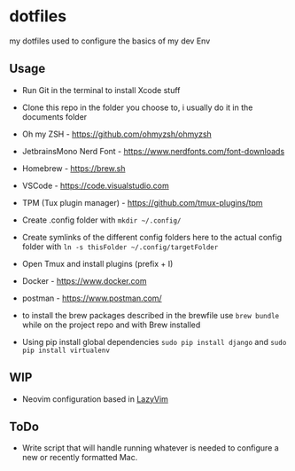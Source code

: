 # dotfiles
my dotfiles used to configure the basics of my dev Env

## Usage
- Run Git in the terminal to install Xcode stuff
- Clone this repo in the folder you choose to, i usually do it in the documents folder
- Oh my ZSH - https://github.com/ohmyzsh/ohmyzsh
- JetbrainsMono Nerd Font - https://www.nerdfonts.com/font-downloads
- Homebrew - https://brew.sh
- VSCode - https://code.visualstudio.com
- TPM (Tux plugin manager) - https://github.com/tmux-plugins/tpm
- Create .config folder with ```mkdir ~/.config/```
- Create symlinks of the different config folders here to the actual config folder with ```ln -s thisFolder ~/.config/targetFolder```
- Open Tmux and install plugins (prefix + I)
- Docker - https://www.docker.com
- postman - https://www.postman.com/

- to install the brew packages described in the brewfile use ```brew bundle``` while on the project repo and with Brew installed
- Using pip install global dependencies ```sudo pip install django``` and ```sudo pip install virtualenv```

## WIP
- Neovim configuration based in [LazyVim](https://www.lazyvim.org/)

## ToDo
- Write script that will handle running whatever is needed to configure a new or recently formatted Mac.
